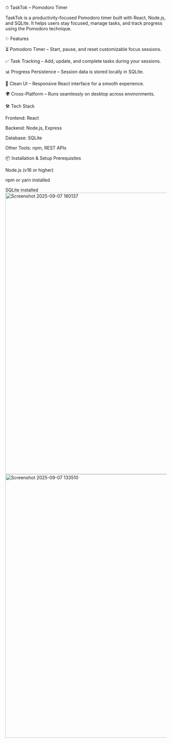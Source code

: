 ⏱ TaskTok – Pomodoro Timer

TaskTok is a productivity-focused Pomodoro timer built with React, Node.js, and SQLite. It helps users stay focused, manage tasks, and track progress using the Pomodoro technique.

✨ Features

⏳ Pomodoro Timer – Start, pause, and reset customizable focus sessions.

✅ Task Tracking – Add, update, and complete tasks during your sessions.

📊 Progress Persistence – Session data is stored locally in SQLite.

🎨 Clean UI – Responsive React interface for a smooth experience.

🌍 Cross-Platform – Runs seamlessly on desktop across environments.

🛠 Tech Stack

Frontend: React

Backend: Node.js, Express

Database: SQLite

Other Tools: npm, REST APIs

📦 Installation & Setup
Prerequisites

Node.js (v16 or higher)

npm or yarn installed

SQLite installed<img width="1895" height="876" alt="Screenshot 2025-09-07 160137" src="https://github.com/user-attachments/assets/9ae4b0b8-0cc5-4db2-955b-5a883c5e71f3" />
<img width="1891" height="820" alt="Screenshot 2025-09-07 133510" src="https://github.com/user-attachments/assets/e994484a-dac4-4a9b-b86b-04e81c43f2f9" />
